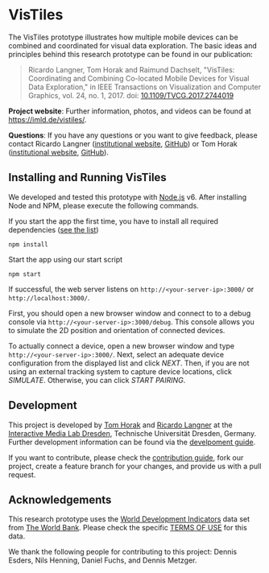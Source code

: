 # VisTiles

The VisTiles prototype illustrates how multiple mobile devices can be combined
and coordinated for visual data exploration. The basic ideas and principles
behind this research prototype can be found in our publication:

> Ricardo Langner, Tom Horak and Raimund Dachselt, "VisTiles: Coordinating and
Combining Co-located Mobile Devices for Visual Data Exploration," in IEEE
Transactions on Visualization and Computer Graphics, vol. 24, no. 1, 2017.
doi: [10.1109/TVCG.2017.2744019](https://doi.org/10.1109/TVCG.2017.2744019)

**Project website**: Further information, photos, and videos can be found at
https://imld.de/vistiles/.

**Questions**: If you have any questions or you want to give feedback, please
contact Ricardo Langner
([institutional website](https://imld.de/en/our-group/team/ricardo-langner/),
[GitHub](https://github.com/derric)) or Tom Horak
([institutional website](https://imld.de/en/our-group/team/tom-horak/),
[GitHub](https://github.com/tomhorak21)).

## Installing and Running VisTiles

We developed and tested this prototype with
[Node.js](https://nodejs.org/) v6.
After installing Node and NPM, please execute the following commands.

If you start the app the first time, you have to install all required
dependencies ([see the list](package.json))
```
npm install
``` 

Start the app using our start script
```
npm start
```

If successful, the web server listens on
`http://<your-server-ip>:3000/` or `http://localhost:3000/`. 

First, you should open a new browser window and connect to to a debug console
via `http://<your-server-ip>:3000/debug`. This console allows you to simulate
the 2D position and orientation of connected devices.

To actually connect a device, open a new browser window and type
`http://<your-server-ip>:3000/`. Next, select an adequate device configuration
from the displayed list and click *NEXT*. Then, if you are not using an external
tracking system to capture device locations, click *SIMULATE*. Otherwise, you
can click *START PAIRING*. 

## Development

This project is developed by [Tom Horak](https://github.com/tomhorak21) and
[Ricardo Langner](https://github.com/derric) at the
[Interactive Media Lab Dresden](https://imld.de/),
Technische Universität Dresden, Germany.
Further development information can be found via the
[develpoment guide](DEVELOPMENT.md).

If you want to contribute, please check the
[contribution guide](CONTRIBUTING.md), fork our project, create a feature
branch for your changes, and provide us with a pull request.

## Acknowledgements

This research prototype uses the
[World Development Indicators](http://databank.worldbank.org/data/reports.aspx?source=world-development-indicators)
data set from [The World Bank](https://data.worldbank.org/).
Please check the specific [TERMS OF USE](http://go.worldbank.org/OJC02YMLA0)
for this data. 

We thank the following people for contributing to this project:
Dennis Esders, Nils Henning, Daniel Fuchs, and Dennis Metzger.






